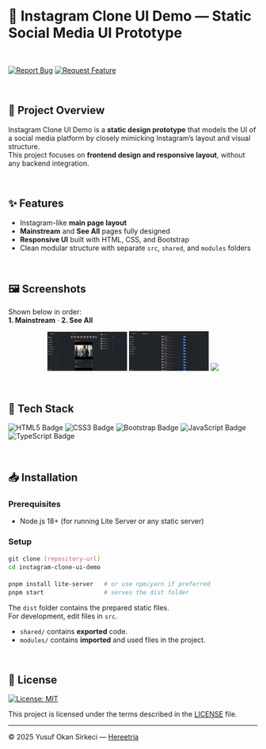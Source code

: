 # 📱 Instagram Clone UI Demo — Static Social Media UI Prototype

<br>

[![Report Bug](https://img.shields.io/badge/🐛_Report_Bug-red?style=for-the-badge)](../../issues/new?labels=bug)
[![Request Feature](https://img.shields.io/badge/✨_Request_Feature-blue?style=for-the-badge)](../../issues/new?labels=enhancement)

<br>

## 📌 Project Overview

Instagram Clone UI Demo is a **static design prototype** that models the UI of a social media platform by closely mimicking Instagram’s layout and visual structure.  
This project focuses on **frontend design and responsive layout**, without any backend integration.

<br>

## ✨ Features

- Instagram-like **main page layout**  
- **Mainstream** and **See All** pages fully designed  
- **Responsive UI** built with HTML, CSS, and Bootstrap  
- Clean modular structure with separate `src`, `shared`, and `modules` folders  

<br>

## 🖼️ Screenshots
Shown below in order:  
**1. Mainstream** · **2. See All**

<p align="center">
  <img src="./docs/screenshots/mainstream.png" width="32%">
  <img src="./docs/screenshots/see-all.png" width="32%">
  <img src="https://upload.wikimedia.org/wikipedia/commons/c/ce/Transparent.gif" width="32%">
</p>

<br>

## 🧰 Tech Stack

<p>
  <img src="https://img.shields.io/badge/HTML5-E34F26?style=for-the-badge&logo=html5&logoColor=white" alt="HTML5 Badge" height="32" />
  <img src="https://img.shields.io/badge/CSS3-1572B6?style=for-the-badge&logo=css3&logoColor=white" alt="CSS3 Badge" height="32" />
  <img src="https://img.shields.io/badge/Bootstrap-7952B3?style=for-the-badge&logo=bootstrap&logoColor=white" alt="Bootstrap Badge" height="32" />
  <img src="https://img.shields.io/badge/JavaScript-F7DF1E?style=for-the-badge&logo=javascript&logoColor=black" alt="JavaScript Badge" height="32" />
  <br>
  <img src="https://img.shields.io/badge/TypeScript-3178C6?style=for-the-badge&logo=typescript&logoColor=white" alt="TypeScript Badge" height="32" />
</p>

<br>

## 📥 Installation

### Prerequisites
- Node.js 18+ (for running Lite Server or any static server)

### Setup
```bash
git clone [repository-url]
cd instagram-clone-ui-demo

pnpm install lite-server   # or use npm/yarn if preferred
pnpm start                 # serves the dist folder
```

The `dist` folder contains the prepared static files.  
For development, edit files in `src`.  
- `shared/` contains **exported** code.  
- `modules/` contains **imported** and used files in the project.

<br>

## 📜 License

[![License: MIT](https://img.shields.io/badge/License-MIT-blue.svg)](LICENSE)

This project is licensed under the terms described in the [LICENSE](./LICENSE) file.

---

© 2025 Yusuf Okan Sirkeci — [Hereetria](https://github.com/Hereetria)
